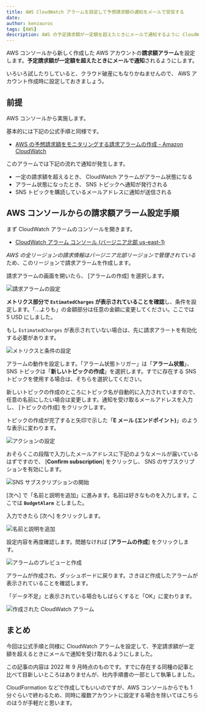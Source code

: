 ```yaml
---
title: AWS CloudWatch アラームを設定して予想請求額の通知をメールで受信する
date: 
author: kenzauros
tags: [AWS]
description: AWS の予定請求額が一定額を超えたときにメールで通知するように CloudWatch アラームを設定します。
---
```


AWS コンソールから新しく作成した AWS アカウントの**請求額アラーム**を設定します。**予定請求額が一定額を超えたときにメールで通知**されるようにします。

いろいろ試したりしていると、クラウド破産にもなりかねませんので、 AWS アカウント作成時に設定しておきましょう。


## 前提

AWS コンソールから実施します。

基本的には下記の公式手順と同様です。

- [AWS の予想請求額をモニタリングする請求アラームの作成 - Amazon CloudWatch](https://docs.aws.amazon.com/ja_jp/AmazonCloudWatch/latest/monitoring/monitor_estimated_charges_with_cloudwatch.html)

このアラームでは下記の流れで通知が発生します。

- 一定の請求額を超えるとき、 CloudWatch アラームがアラーム状態になる
- アラーム状態になったとき、 SNS トピックへ通知が発行される
- SNS トピックを購読しているメールアドレスに通知が送信される


## AWS コンソールからの請求額アラーム設定手順

まず CloudWatch アラームのコンソールを開きます。

- [CloudWatch アラーム コンソール (バージニア北部 us-east-1)](https://us-east-1.console.aws.amazon.com/cloudwatch/home?region=us-east-1#alarmsV2:?~(namespace~'AWS*2fBilling))

*AWS の全リージョンの請求情報はバージニア北部リージョンで管理されている*ため、このリージョンで請求アラームを作成します。

請求アラームの画面を開いたら、 [アラームの作成] を選択します。

![請求アラームの設定](images/budget-alarm-1.png "請求アラームの設定")

**メトリクス部分で `EstimatedCharges` が表示されていることを確認**し、条件を設定します。「...よりも」の金額部分は任意の金額に変更してください。ここでは 5 USD にしました。

もし `EstimatedCharges` が表示されていない場合は、先に請求アラートを有効化する必要があります。

![メトリクスと条件の設定](images/budget-alarm-2.png "メトリクスと条件の設定")

アラームの動作を設定します。「アラーム状態トリガー」は「**アラーム状態**」、 SNS トピックは「**新しいトピックの作成**」を選択します。すでに存在する SNS トピックを使用する場合は、そちらを選択してください。

新しいトピックの作成のところにトピック名が自動的に入力されていますので、任意の名前にしたい場合は変更します。通知を受け取るメールアドレスを入力し、 [トピックの作成] をクリックします。

トピックの作成が完了すると矢印で示した「**E メール (エンドポイント)**」のような表示に変わります。

![アクションの設定](images/budget-alarm-3.png "アクションの設定")

おそらくこの段階で入力したメールアドレスに下記のようなメールが届いているはずですので、 [**Confirm subscription**] をクリックし、 SNS のサブスクリプションを有効にします。

![SNS サブスクリプションの開始](images/sns-confirmation.png "SNS サブスクリプションの開始")

[次へ] で「名前と説明を追加」に進みます。名前は好きなものを入力します。ここでは **`BudgetAlarm`** としました。

入力できたら [次へ] をクリックします。

![名前と説明を追加](images/budget-alarm-4.png "アラームの名前と説明を追加")

設定内容を再度確認します。問題なければ [**アラームの作成**] をクリックします。

![アラームのプレビューと作成](images/budget-alarm-5.png "アラームのプレビューと作成")

アラームが作成され、ダッシュボードに戻ります。さきほど作成したアラームが表示されていることを確認します。

「データ不足」と表示されている場合もしばらくすると「OK」に変わります。

![作成された CloudWatch アラーム](images/budget-alarm-6.png "作成された CloudWatch アラーム")


## まとめ

今回は公式手順と同様に CloudWatch アラームを設定して、予定請求額が一定額を超えるときにメールで通知を受け取れるようにしました。

この記事の内容は 2022 年 9 月時点のものです。すでに存在する同種の記事と比べて目新しいところはありませんが、社内手順書の一部として執筆しました。

CloudFormation などで作成してもいいのですが、AWS コンソールからでも 1 分ぐらいで終わるため、同時に複数アカウントに設定する場合を除いてはこちらのほうが手軽だと思います。
